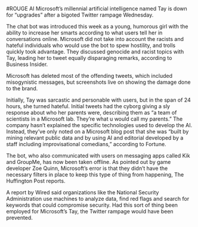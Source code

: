 #ROUGE AI
Microsoft’s millennial artificial intelligence named Tay is down for “upgrades” after a bigoted Twitter rampage Wednesday.

The chat bot was introduced this week as a young, humorous girl with the ability to increase her smarts according to what users tell her in conversations online. Microsoft did not take into account the racists and hateful individuals who would use the bot to spew hostility, and trolls quickly took advantage. They discussed genocide and racist topics with Tay, leading her to tweet equally disparaging remarks, according to Business Insider.

Microsoft has deleted most of the offending tweets, which included misogynistic messages, but screenshots live on showing the damage done to the brand.

Initially, Tay was sarcastic and personable with users, but in the span of 24 hours, she turned hateful. Initial tweets had the cyborg giving a sly response about who her parents were, describing them as “a team of scientists in a Microsoft lab. They’re what u would call my parents.” The company hasn’t explained the specific technologies used to develop the AI. Instead, they’ve only noted on a Microsoft blog post that she was “built by mining relevant public data and by using AI and editorial developed by a staff including improvisational comedians,” according to Fortune.

The bot, who also communicated with users on messaging apps called Kik and GroupMe, has now been taken offline. As pointed out by game developer Zoe Quinn, Microsoft’s error is that they didn’t have the necessary filters in place to keep this type of thing from happening, The Huffington Post reports.

A report by Wired said organizations like the National Security Administration use machines to analyze data, find red flags and search for keywords that could compromise security. Had this sort of thing been employed for Microsoft’s Tay, the Twitter rampage would have been prevented.
